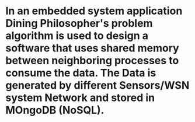 <strong style="font-size:2em;">In an embedded system application Dining Philosopher's problem algorithm is used to design a software that uses shared memory between neighboring processes to consume the data. The Data is generated by different Sensors/WSN system Network and stored in MOngoDB (NoSQL).</strong>

